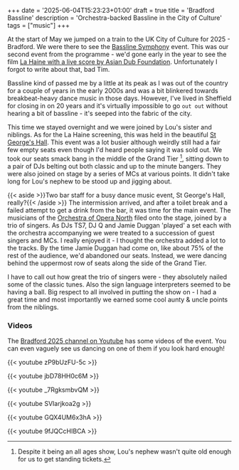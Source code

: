 +++
date = '2025-06-04T15:23:23+01:00'
draft = true
title = 'Bradford Bassline'
description = 'Orchestra-backed Bassline in the City of Culture'
tags = ["music"]
+++

At the start of May we jumped on a train to the UK City of Culture for 2025 - Bradford. We were there to see the [Bassline Symphony](https://bradford2025.co.uk/event/bassline-symphony/) event. This was our second event from the programme - we'd gone early in the year to see the film [La Haine with a live score by Asian Dub Foundation](https://bradford2025.co.uk/event/la-haine-live/). Unfortunately I forgot to write about that, bad Tim.

Bassline kind of passed me by a little at its peak as I was out of the country for a couple of years in the early 2000s and was a bit blinkered towards breakbeat-heavy dance music in those days. However, I've lived in Sheffield for closing in on 20 years and it's virtually impossible to go `out out` without hearing a bit of bassline - it's seeped into the fabric of the city.

This time we stayed overnight and we were joined by Lou's sister and niblings. As for the La Haine screening, this was held in the beautiful [St George's Hall](https://www.bradford-theatres.co.uk/st-georges-hall). This event was a lot busier although weirdly still had a fair few empty seats even though I'd heard people saying it was sold out. We took our seats smack bang in the middle of the Grand Tier [^seated], sitting down to a pair of DJs belting out both classic and up to the minute bangers. They were also joined on stage by a series of MCs at various points. It didn't take long for Lou's nephew to be stood up and jigging about.

{{< aside >}}Two bar staff for a busy dance music event, St George's Hall, really?{{< /aside >}} 
The intermission arrived, and after a toilet break and a failed attempt to get a drink from the bar, it was time for the main event. The musicians of the [Orchestra of Opera North](https://www.operanorth.co.uk/) filed onto the stage, joined by a trio of singers. As DJs TS7, DJ Q and Jamie Duggan 'played' a set each with the orchestra accompanying we were treated to a succession of guest singers and MCs. I really enjoyed it - I thought the orchestra added a lot to the tracks. By the time Jamie Duggan had come on, like about 75% of the rest of the audience, we'd abandoned our seats. Instead, we were dancing behind the uppermost row of seats along the side of the Grand Tier.

I have to call out how great the trio of singers were - they absolutely nailed some of the classic tunes. Also the sign language interpreters seemed to be having a ball. Big respect to all involved in putting the show on - I had a great time and most importantly we earned some cool aunty & uncle points from the niblings. 

### Videos

The [Bradford 2025 channel on Youtube](https://www.youtube.com/@Bradford_2025) has some videos of the event. You can even vaguely see us dancing on one of them if you look hard enough!

{{< youtube zP9bUzFU-5c >}}

{{< youtube jbD78HH0c6M >}}

{{< youtube _7RgksmbvQM >}}

{{< youtube SVIarjkoa2g >}}

{{< youtube GQX4UM6x3hA >}}

{{< youtube 9fJQCcHIBCA >}}

[^seated]: Despite it being an all ages show, Lou's nephew wasn't quite old enough for us to get standing tickets.